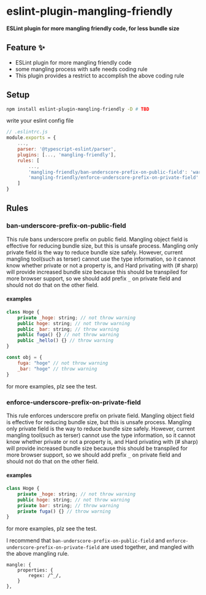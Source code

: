 # eslint-plugin-mangling-friendly

**ESLint plugin for more mangling friendly code, for less bundle size**

## Feature ✨

- ESLint plugin for more mangling friendly code
- some mangling process with safe needs coding rule
- This plugin provides a restrict to accomplish the above coding rule

## Setup

```bash
npm install eslint-plugin-mangling-friendly -D # TBD
```

write your eslint config file

```javascript
// .eslintrc.js
module.exports = {
    ...,
    parser: '@typescript-eslint/parser',
    plugins: [..., 'mangling-friendly'],
    rules: [
        ...,
        'mangling-friendly/ban-underscore-prefix-on-public-field': 'warn',
        'mangling-friendly/enforce-underscore-prefix-on-private-field': 'warn',
    ]
}

```

## Rules

### ban-underscore-prefix-on-public-field

This rule bans underscore prefix on public field.
Mangling object field is effective for reducing bundle size, but this is unsafe process. Mangling only private field is the way to reduce bundle size safely. However, current mangling tool(such as terser) cannot use the type information, so it cannot know whether private or not a property is, and Hard privating with (# sharp) will provide increased bundle size because this should be transpiled for more browser support, so we should add prefix `_` on private field and should not do that on the other field.

#### examples

```javascript
class Hoge {
    private _hoge: string; // not throw warning
    public hoge: string; // not throw warning
    public _bar: string; // throw warning
    public fuga() {} // not throw warning
    public _hello() {} // throw warning
}

const obj = {
    fuga: "hoge" // not throw warning
    _bar: "hoge" // throw warning
}
```

for more examples, plz see the test.

### enforce-underscore-prefix-on-private-field

This rule enforces underscore prefix on private field.
Mangling object field is effective for reducing bundle size, but this is unsafe process. Mangling only private field is the way to reduce bundle size safely. However, current mangling tool(such as terser) cannot use the type information, so it cannot know whether private or not a property is, and Hard privating with (# sharp) will provide increased bundle size because this should be transpiled for more browser support, so we should add prefix `_` on private field and should not do that on the other field.

#### examples

```javascript
class Hoge {
    private _hoge: string; // not throw warning
    public hoge: string; // not throw warning
    private bar: string; // throw warning
    private fuga() {} // throw warning
}
```

for more examples, plz see the test.

I recommend that `ban-underscore-prefix-on-public-field` and `enforce-underscore-prefix-on-private-field` are used together, and mangled with the above mangling rule.

```
mangle: {
    properties: {
        regex: /^_/,
    }
},
```